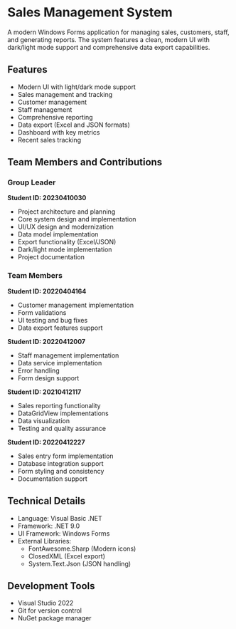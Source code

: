# Sales Management System

A modern Windows Forms application for managing sales, customers, staff, and generating reports. The system features a clean, modern UI with dark/light mode support and comprehensive data export capabilities.

## Features
- Modern UI with light/dark mode support
- Sales management and tracking
- Customer management
- Staff management
- Comprehensive reporting
- Data export (Excel and JSON formats)
- Dashboard with key metrics
- Recent sales tracking

## Team Members and Contributions

### Group Leader
**Student ID: 20230410030**
- Project architecture and planning
- Core system design and implementation
- UI/UX design and modernization
- Data model implementation
- Export functionality (Excel/JSON)
- Dark/light mode implementation
- Project documentation

### Team Members

**Student ID: 20220404164**
- Customer management implementation
- Form validations
- UI testing and bug fixes
- Data export features support

**Student ID: 20220412007**
- Staff management implementation
- Data service implementation
- Error handling
- Form design support

**Student ID: 20210412117**
- Sales reporting functionality
- DataGridView implementations
- Data visualization
- Testing and quality assurance

**Student ID: 20220412227**
- Sales entry form implementation
- Database integration support
- Form styling and consistency
- Documentation support

## Technical Details
- Language: Visual Basic .NET
- Framework: .NET 9.0
- UI Framework: Windows Forms
- External Libraries:
  - FontAwesome.Sharp (Modern icons)
  - ClosedXML (Excel export)
  - System.Text.Json (JSON handling)

## Development Tools
- Visual Studio 2022
- Git for version control
- NuGet package manager